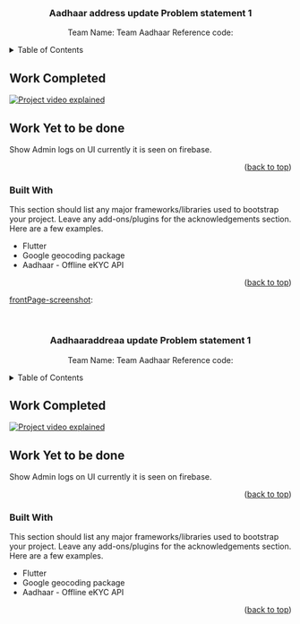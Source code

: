 <div id="top"></div>



<!-- PROJECT LOGO -->
<br />
<div align="center">
  

  <h3 align="center">Aadhaar address update Problem statement 1</h3>

  <p align="center">
    Team Name: Team Aadhaar
    Reference code: 

  
   
  </p>
</div>



<!-- TABLE OF CONTENTS -->
<details>
  <summary>Table of Contents</summary>
  <ol>
    <li>
      <a href="#about-the-project">Work Completed</a>
      <ul>
        <li><a href="#built-with">Built With</a></li>
      </ul>
    </li>
    <li>
      <a href="#getting-started">Getting Started</a>
      <ul>
        <li><a href="#prerequisites">Prerequisites</a></li>
        <li><a href="#installation">Installation</a></li>
      </ul>
    </li>
   
   
  </ol>
</details>



<!-- ABOUT THE PROJECT -->
## Work Completed



[![Project video explained][frontPage-screenshot]](https://example.com)



## Work Yet to be done

Show Admin logs on UI currently it is seen on firebase.












<p align="right">(<a href="#top">back to top</a>)</p>



### Built With

This section should list any major frameworks/libraries used to bootstrap your project. Leave any add-ons/plugins for the acknowledgements section. Here are a few examples.

* Flutter
* Google geocoding package
* Aadhaar - Offline eKYC API


<p align="right">(<a href="#top">back to top</a>)</p>







[frontPage-screenshot]:<div id="top"></div>



<!-- PROJECT LOGO -->
<br />
<div align="center">
  

  <h3 align="center">Aadhaaraddreaa update Problem statement 1</h3>

  <p align="center">
    Team Name: Team Aadhaar
    Reference code: 

  
   
  </p>
</div>



<!-- TABLE OF CONTENTS -->
<details>
  <summary>Table of Contents</summary>
  <ol>
    <li>
      <a href="#about-the-project">Work Completed</a>
      <ul>
        <li><a href="#built-with">Built With</a></li>
      </ul>
    </li>
    <li>
      <a href="#getting-started">Getting Started</a>
      <ul>
        <li><a href="#prerequisites">Prerequisites</a></li>
        <li><a href="#installation">Installation</a></li>
      </ul>
    </li>
   
   
  </ol>
</details>



<!-- ABOUT THE PROJECT -->
## Work Completed



[![Project video explained][frontPage-screenshot]](https://example.com)



## Work Yet to be done

Show Admin logs on UI currently it is seen on firebase.












<p align="right">(<a href="#top">back to top</a>)</p>



### Built With

This section should list any major frameworks/libraries used to bootstrap your project. Leave any add-ons/plugins for the acknowledgements section. Here are a few examples.

* Flutter
* Google geocoding package
* Aadhaar - Offline eKYC API


<p align="right">(<a href="#top">back to top</a>)</p>







[frontPage-screenshot]: https://drive.google.com/file/d/1vti-XlqPUIJgOw9onqIINMqVpncvXzRj/view
[add-product-screenshot]: https://github.com/samarth1011/Website-Development/blob/Day_4/assets/images/screenshots/Screenshot(591).png?raw=true
[django-admin-screenshot]: https://github.com/samarth1011/Website-Development/blob/Day_4/assets/images/screenshots/Screenshot(597).png?raw=true
[products-page-screenshot]: https://github.com/samarth1011/Website-Development/blob/Day_4/assets/images/screenshots/Screenshot(593).png?raw=true
[bestseller-page-screenshot]: https://github.com/samarth1011/Website-Development/blob/Day_4/assets/images/screenshots/Screenshot(592).png?raw=true
[shoppin-cart-screenshot]: https://github.com/samarth1011/Website-Development/blob/Day_4/assets/images/screenshots/Screenshot(599).png?raw=true





[add-product-screenshot]: https://github.com/samarth1011/Website-Development/blob/Day_4/assets/images/screenshots/Screenshot(591).png?raw=true
[django-admin-screenshot]: https://github.com/samarth1011/Website-Development/blob/Day_4/assets/images/screenshots/Screenshot(597).png?raw=true
[products-page-screenshot]: https://github.com/samarth1011/Website-Development/blob/Day_4/assets/images/screenshots/Screenshot(593).png?raw=true
[bestseller-page-screenshot]: https://github.com/samarth1011/Website-Development/blob/Day_4/assets/images/screenshots/Screenshot(592).png?raw=true
[shoppin-cart-screenshot]: https://github.com/samarth1011/Website-Development/blob/Day_4/assets/images/screenshots/Screenshot(599).png?raw=true





